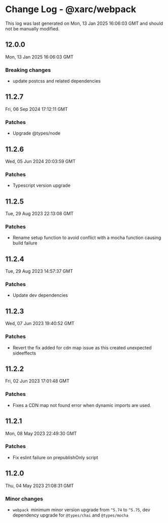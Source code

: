 # Change Log - @xarc/webpack

This log was last generated on Mon, 13 Jan 2025 16:06:03 GMT and should not be manually modified.

## 12.0.0
Mon, 13 Jan 2025 16:06:03 GMT

### Breaking changes

- update postcss and related dependencies

## 11.2.7
Fri, 06 Sep 2024 17:12:11 GMT

### Patches

- Upgrade @types/node

## 11.2.6
Wed, 05 Jun 2024 20:03:59 GMT

### Patches

- Typescript version upgrade

## 11.2.5
Tue, 29 Aug 2023 22:13:08 GMT

### Patches

- Rename setup function to avoid conflict with a mocha function causing build failure

## 11.2.4
Tue, 29 Aug 2023 14:57:37 GMT

### Patches

- Update dev dependencies

## 11.2.3
Wed, 07 Jun 2023 19:40:52 GMT

### Patches

- Revert the fix added for cdn map issue as this created unexpected sideeffects

## 11.2.2
Fri, 02 Jun 2023 17:01:48 GMT

### Patches

- Fixes a CDN map not found error when dynamic imports are used.

## 11.2.1
Mon, 08 May 2023 22:49:30 GMT

### Patches

- Fix eslint failure on prepublishOnly script

## 11.2.0
Thu, 04 May 2023 21:08:31 GMT

### Minor changes

- `webpack `minimum minor version upgrade from `^5.74` to `^5.75`, dev dependency upgrade for `@types/chai` and  `@types/mocha`

